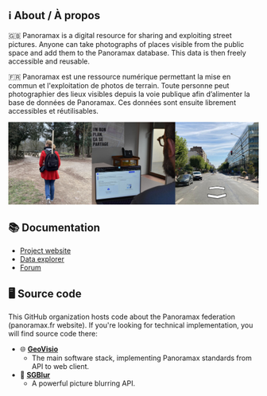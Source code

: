 ## ℹ️ About / À propos

🇬🇧 Panoramax is a digital resource for sharing and exploiting street pictures. Anyone can take photographs of places visible from the public space and add them to the Panoramax database. This data is then freely accessible and reusable.

🇫🇷 Panoramax est une ressource numérique permettant la mise en commun et l'exploitation de photos de terrain. Toute personne peut photographier des lieux visibles depuis la voie publique afin d’alimenter la base de données de Panoramax. Ces données sont ensuite librement accessibles et réutilisables.

![Panoramax usage, from taking pictures, uploading, and browsing or reusing images](/profile/features.jpg)

## 📚 Documentation

* [Project website](https://panoramax.fr/)
* [Data explorer](https://api.panoramax.xyz/)
* [Forum](https://forum.geocommuns.fr/c/panoramax/6)

## 🖥️ Source code

This GitHub organization hosts code about the Panoramax federation (panoramax.fr website). If you're looking for technical implementation, you will find source code there:

* 🌐 __[GeoVisio](https://gitlab.com/geovisio)__
  * The main software stack, implementing Panoramax standards from API to web client.
* 🫥 __[SGBlur](https://github.com/cquest/sgblur)__
  * A powerful picture blurring API.
